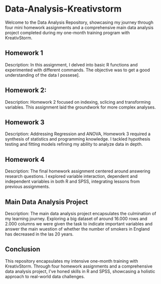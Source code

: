 # Data-Analysis-Kreativstorm
Welcome to the Data Analysis Repository, showcasing my journey through four mini homework assignments and a comprehensive main data analysis project completed during my one-month training program with KreativStorm.
## Homework 1
Description: In this assignment, I delved into basic R functions and experimented with different commands. The objective was to get a good understanding of the data I possese].

## Homework 2:
Description: Homework 2 focused on indexing, sclicing and transforming variables. This assignment laid the groundwork for more complex analyses.

## Homework 3
Description: Addressing Regression and ANOVA, Homework 3 required a synthesis of statistics and programming knowledge. I tackled hypothesis testing and fitting models refining my ability to analyze data in depth.

## Homework 4
Description: The final homework assignment centered around answering research questions. I explored variable interaction, dependent and independent variables in both R and SPSS, integrating lessons from previous assignments.

## Main Data Analysis Project
Description: The main data analysis project encapsulates the culmination of my learning journey. Exploring a big dataset of around 16.000 rows and 2.000 columns we were given the task to indicate important variables and answer the main wuestion of whether the number of smokers in England has decreased in the las 20 years.


## Conclusion
This repository encapsulates my intensive one-month training with KreativStorm. Through four homework assignments and a comprehensive data analysis project, I've honed skills in R and SPSS, showcasing a holistic approach to real-world data challenges.

